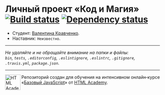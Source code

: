 # Личный проект «Код и Магия» [![Build status][travis-image]][travis-url] [![Dependency status][dependency-image]][dependency-url]

* Студент: [Валентина Кравченко](https://up.htmlacademy.ru/javascript/6/user/150859).
* Наставник: `Неизвестно`.

---

_Не удаляйте и не обращайте внимание на папки и файлы:_<br>
_`bin`, `tests`, `.editorconfig`, `.eslintignore`, `.eslintrc`, `.gitignore`, `.travis.yml`, `package.json`._

---

<a href="https://htmlacademy.ru/intensive/javascript"><img align="left" width="50" height="50" title="HTML Academy" src="https://up.htmlacademy.ru/static/img/intensive/javascript/logo-for-github.svg"></a>

Репозиторий создан для обучения на интенсивном онлайн‑курсе «[Базовый JavaScript](https://htmlacademy.ru/intensive/javascript)» от [HTML Academy](https://htmlacademy.ru).

[travis-image]: https://travis-ci.org/htmlacademy-javascript/150859-code-and-magick.svg?branch=master
[travis-url]: https://travis-ci.org/htmlacademy-javascript/150859-code-and-magick
[dependency-image]: https://david-dm.org/htmlacademy-javascript/150859-code-and-magick.svg?style=flat-square
[dependency-url]: https://david-dm.org/htmlacademy-javascript/150859-code-and-magick
